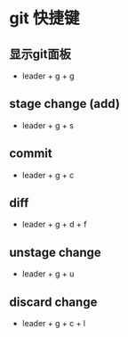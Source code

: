 # git 快捷键

## 显示git面板
- leader + g + g

## stage change (add)
- leader + g + s

## commit
- leader + g + c

## diff
- leader + g + d + f

## unstage change
- leader + g + u

## discard change 
- leader + g + c + l